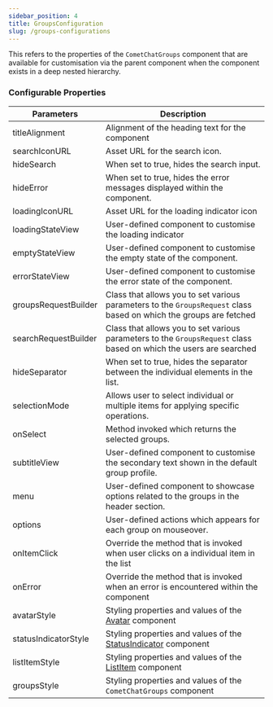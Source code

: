 ```yaml
---
sidebar_position: 4
title: GroupsConfiguration
slug: /groups-configurations
---
```


This refers to the properties of the `CometChatGroups` component that are available for customisation via the parent component when the component exists in a deep nested hierarchy.

### Configurable Properties

| Parameters | Description | 
| ---- | ---- | 
| titleAlignment | Alignment of the heading text for the component | 
| searchIconURL | Asset URL for the search icon. | 
| hideSearch | When set to true, hides the search input. | 
| hideError | When set to true, hides the error messages displayed within the component. | 
| loadingIconURL | Asset URL for the loading indicator icon | 
| loadingStateView | User-defined component to customise the loading indicator | 
| emptyStateView | User-defined component to customise the empty state of the component. | 
| errorStateView | User-defined component to customise the error state of the component. | 
| groupsRequestBuilder | Class that allows you to set various parameters to the `GroupsRequest` class based on which the groups are fetched | 
| searchRequestBuilder | Class that allows you to set various parameters to the `GroupsRequest` class based on which the users are searched | 
| hideSeparator | When set to true, hides the separator between the individual elements in the list. | 
| selectionMode | Allows user to select individual or multiple items for applying specific operations. | 
| onSelect | Method invoked which returns the selected groups. | 
| subtitleView | User-defined component to customise the secondary text shown in the default group profile. | 
| menu | User-defined component to showcase options related to the groups in the header section. | 
| options | User-defined actions which appears for each group on mouseover. | 
| onItemClick | Override the method that is invoked when user clicks on a individual item in the list | 
| onError | Override the method that is invoked when an error is encountered within the component | 
| avatarStyle | Styling properties and values of the [Avatar](/web-elements/avatar) component | 
| statusIndicatorStyle | Styling properties and values of the [StatusIndicator](/web-elements/status-indicator) component | 
| listItemStyle | Styling properties and values of the [ListItem](/web-elements/list-item) component | 
| groupsStyle | Styling properties and values of the `CometChatGroups` component | 
